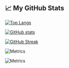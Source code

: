 ## &#x1f4c8; My GitHub Stats

[![Top Langs](https://github-readme-stats.vercel.app/api/top-langs/?username=engomarwasfy&hide=java,html,css&theme=radical)](https://github.com/anuraghazra/github-readme-stats)

[![GitHub stats](https://github-readme-stats.vercel.app/api?username=engomarwasfy&theme=radical)](https://github.com/anuraghazra/github-readme-stats)

[![GitHub Streak](https://streak-stats.demolab.com/?user=engomarwasfy&theme=dark)](https://git.io/streak-stats)

![Metrics](https://metrics.lecoq.io/engomarwasfy)

![Metrics](https://metrics.lecoq.io/insights/engomarwasfy)
